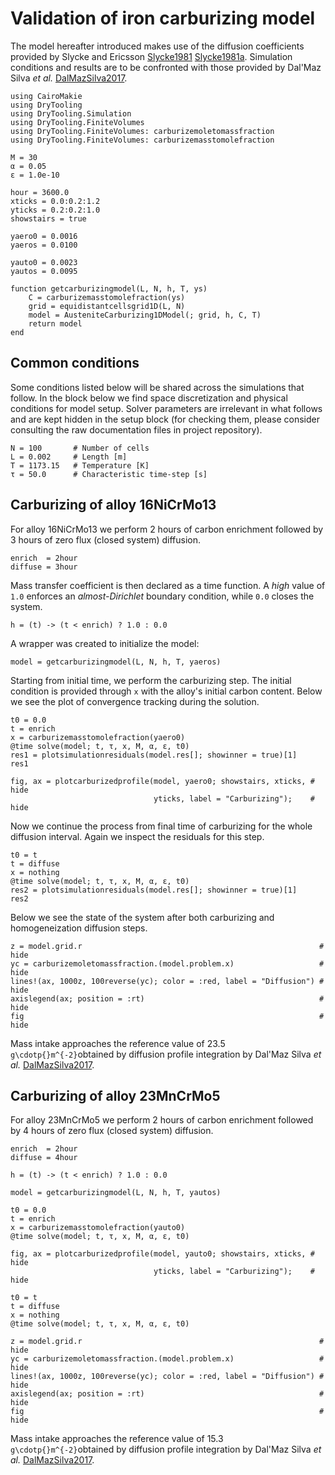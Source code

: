 # Validation of iron carburizing model

The model hereafter introduced makes use of the diffusion coefficients provided by Slycke and Ericsson [Slycke1981](@cite) [Slycke1981a](@cite). Simulation conditions and results are to be confronted with those provided by Dal'Maz Silva *et al.* [DalMazSilva2017](@cite).

```@setup carburizing
using CairoMakie
using DryTooling
using DryTooling.Simulation
using DryTooling.FiniteVolumes
using DryTooling.FiniteVolumes: carburizemoletomassfraction
using DryTooling.FiniteVolumes: carburizemasstomolefraction

M = 30
α = 0.05
ε = 1.0e-10

hour = 3600.0
xticks = 0.0:0.2:1.2
yticks = 0.2:0.2:1.0
showstairs = true

yaero0 = 0.0016
yaeros = 0.0100

yauto0 = 0.0023
yautos = 0.0095

function getcarburizingmodel(L, N, h, T, ys)
    C = carburizemasstomolefraction(ys)
    grid = equidistantcellsgrid1D(L, N)
    model = AusteniteCarburizing1DModel(; grid, h, C, T)
    return model
end
```

## Common conditions

Some conditions listed below will be shared across the simulations that follow. In the block below we find space discretization and physical conditions for model setup. Solver parameters are irrelevant in what follows and are kept hidden in the setup block (for checking them, please consider consulting the raw documentation files in project repository).

```@example carburizing
N = 100       # Number of cells
L = 0.002     # Length [m]
T = 1173.15   # Temperature [K]
τ = 50.0      # Characteristic time-step [s]
```

## Carburizing of alloy 16NiCrMo13

For alloy 16NiCrMo13 we perform 2 hours of carbon enrichment followed by 3 hours of zero flux (closed system) diffusion.

```@example carburizing
enrich  = 2hour
diffuse = 3hour
```

Mass transfer coefficient is then declared as a time function. A *high* value of `1.0` enforces an *almost-Dirichlet* boundary condition, while `0.0` closes the system.

```@example carburizing
h = (t) -> (t < enrich) ? 1.0 : 0.0
```

A wrapper was created to initialize the model:

```@example carburizing
model = getcarburizingmodel(L, N, h, T, yaeros)
```

Starting from initial time, we perform the carburizing step. The initial condition is provided through `x` with the alloy's initial carbon content. Below we see the plot of convergence tracking during the solution.

```@example carburizing
t0 = 0.0
t = enrich
x = carburizemasstomolefraction(yaero0)
@time solve(model; t, τ, x, M, α, ε, t0)
res1 = plotsimulationresiduals(model.res[]; showinner = true)[1]
res1
```

```@example carburizing
fig, ax = plotcarburizedprofile(model, yaero0; showstairs, xticks, # hide
                                yticks, label = "Carburizing");    # hide
```

Now we continue the process from final time of carburizing for the whole diffusion interval. Again we inspect the residuals for this step.

```@example carburizing
t0 = t
t = diffuse
x = nothing
@time solve(model; t, τ, x, M, α, ε, t0)
res2 = plotsimulationresiduals(model.res[]; showinner = true)[1]
res2
```

Below we see the state of the system after both carburizing and homogeneization diffusion steps.

```@example carburizing
z = model.grid.r                                                     # hide
yc = carburizemoletomassfraction.(model.problem.x)                   # hide
lines!(ax, 1000z, 100reverse(yc); color = :red, label = "Diffusion") # hide
axislegend(ax; position = :rt)                                       # hide
fig                                                                  # hide
```

Mass intake approaches the reference value of 23.5 ``g\cdotp{}m^{-2}``obtained by diffusion profile integration by Dal'Maz Silva *et al.* [DalMazSilva2017](@cite).

## Carburizing of alloy 23MnCrMo5

For alloy 23MnCrMo5 we perform 2 hours of carbon enrichment followed by 4 hours of zero flux (closed system) diffusion.

```@example carburizing
enrich  = 2hour
diffuse = 4hour

h = (t) -> (t < enrich) ? 1.0 : 0.0

model = getcarburizingmodel(L, N, h, T, yautos) 

t0 = 0.0
t = enrich
x = carburizemasstomolefraction(yauto0)
@time solve(model; t, τ, x, M, α, ε, t0)

fig, ax = plotcarburizedprofile(model, yauto0; showstairs, xticks, # hide
                                yticks, label = "Carburizing");    # hide

t0 = t
t = diffuse
x = nothing
@time solve(model; t, τ, x, M, α, ε, t0)

z = model.grid.r                                                     # hide
yc = carburizemoletomassfraction.(model.problem.x)                   # hide
lines!(ax, 1000z, 100reverse(yc); color = :red, label = "Diffusion") # hide
axislegend(ax; position = :rt)                                       # hide
fig                                                                  # hide
```

Mass intake approaches the reference value of 15.3 ``g\cdotp{}m^{-2}``obtained by diffusion profile integration by Dal'Maz Silva *et al.* [DalMazSilva2017](@cite).

